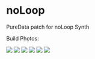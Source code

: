 # noLoop
PureData patch for noLoop Synth

Build Photos:

<img src="https://github.com/nilesfromm/noLoop/blob/master/process/IMG_6262.JPG"></img>
<img src="https://github.com/nilesfromm/noLoop/blob/master/process/IMG_6266.JPG"></img>
<img src="https://github.com/nilesfromm/noLoop/blob/master/process/IMG_6267.JPG"></img>
<img src="https://github.com/nilesfromm/noLoop/blob/master/process/IMG_6270.JPG"></img>
<img src="https://github.com/nilesfromm/noLoop/blob/master/process/IMG_6271.JPG"></img>
<img src="https://github.com/nilesfromm/noLoop/blob/master/process/IMG_6272.JPG"></img>

